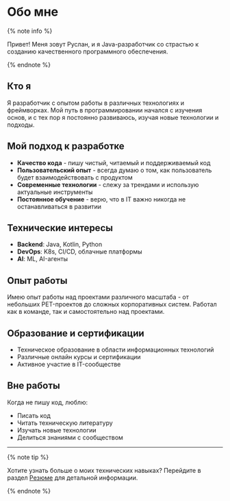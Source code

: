 # Обо мне

{% note info %}

Привет! Меня зовут Руслан, и я Java-разработчик со страстью к созданию качественного программного обеспечения.

{% endnote %}

## Кто я

Я разработчик с опытом работы в различных технологиях и фреймворках. Мой путь в программировании начался с изучения основ, и с тех пор я постоянно развиваюсь, изучая новые технологии и подходы.

## Мой подход к разработке

- **Качество кода** - пишу чистый, читаемый и поддерживаемый код
- **Пользовательский опыт** - всегда думаю о том, как пользователь будет взаимодействовать с продуктом
- **Современные технологии** - слежу за трендами и использую актуальные инструменты
- **Постоянное обучение** - верю, что в IT важно никогда не останавливаться в развитии

## Технические интересы

- **Backend**: Java, Kotlin, Python
- **DevOps**: K8s, CI/CD, облачные платформы
- **AI**: ML, AI-агенты

## Опыт работы

Имею опыт работы над проектами различного масштаба - от небольших PET-проектов до сложных корпоративных систем. Работал как в команде, так и самостоятельно над проектами.

## Образование и сертификации

- Техническое образование в области информационных технологий
- Различные онлайн курсы и сертификации
- Активное участие в IT-сообществе

## Вне работы

Когда не пишу код, люблю:
- Писать код
- Читать техническую литературу
- Изучать новые технологии
- Делиться знаниями с сообществом

---

{% note tip %}

Хотите узнать больше о моих технических навыках? Перейдите в раздел [Резюме](resume.md) для детальной информации.

{% endnote %}
